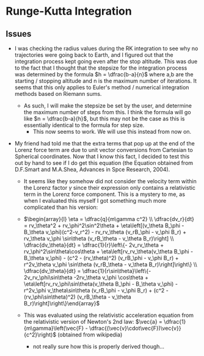 # Runge-Kutta Integration

## Issues

- I was checking the radius values during the RK integration to see why no trajectories were going back to Earth, and I figured out that the integration process kept going even after the stop altitude. This was due to the fact that I thought that the stepsize for the integration process was determined by the formula $h = \dfrac{b-a}{n}$ where a,b are the starting / stopping altitude and n is the maximum number of iterations. It seems that this only applies to Euler's method / numerical integration methods based on Riemann sums. 

  - As such, I will make the stepsize be set by the user, and determine the maximum number of steps from this. I think the formula will go like $n = \dfrac{b-a}{h}$, but this may not be the case as this is essentially identical to the formula for step size.
    - This now seems to work. We will use this instead from now on.

- My friend had told me that the extra terms that pop up at the end of the Lorenz force term are due to unit vector conversions from Cartesian to Spherical coordinates. Now that I know this fact, I decided to test this out by hand to see if I do get this equation (the Equation obtained from D.F.Smart and M.A.Shea, Advances in Spce Research, 2004).
  - It seems like they somehow did not consider the velocity term within the Lorenz factor $\gamma$ since their expression only contains a relativistic term in the Lorenz force component. This is a mystery to me, as when I evaluated this myself I got something much more complicated than his version:
  - $\begin{array}{l} \eta = \dfrac{q}{m\gamma c^2} \\ \dfrac{dv_r}{dt} = rv_\theta^2 + rv_\phi^2\sin^2\theta + \eta\left[(v_\theta B_\phi - B_\theta v_\phi)(c^2-v_r^2) - rv_rv_\theta (v_rB_\phi - v_\phi B_r) + rv_\theta v_\phi \sin\theta (v_rB_\theta - v_\theta B_r)\right] \\ \dfrac{dv_\theta}{dt} = \dfrac{1}{r}\left\{- 2v_rv_\theta + rv_\phi^2\sin\theta\cos\theta + \eta\left[rv_rv_\theta(v_\theta B_\phi - B_\theta v_\phi) - (c^2 - (rv_\theta)^2) (v_rB_\phi - v_\phi B_r) + r^2v_\theta v_\phi \sin\theta (v_rB_\theta - v_\theta B_r)\right]\right\} \\ \dfrac{dv_\theta}{dt} = \dfrac{1}{r\sin\theta}\left\{- 2v_rv_\phi\sin\theta -2rv_\theta v_\phi \cos\theta + \eta\left[rv_rv_\phi\sin\theta(v_\theta B_\phi - B_\theta v_\phi) - r^2v_\phi v_\theta\sin\theta (v_rB_\phi - v_\phi B_r) + (c^2 - (rv_\phi\sin\theta)^2) (v_rB_\theta - v_\theta B_r)\right]\right\}\end{array}$

  - This was evaluated using the relativistic acceleration equation from the relativistic version of Newton's 2nd law: $\vec{a} = \dfrac{1}{m\gamma}\left(\vec{F} - \dfrac{(\vec{v}\cdot\vec{F})\vec{v}}{c^2}\right)$ (obtained from wikipedia)
    - not really sure how this is properly derived though...
